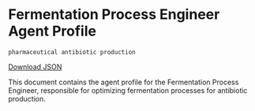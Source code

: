 # Fermentation Process Engineer Agent Profile

`pharmaceutical antibiotic production`

[Download JSON](https://raw.githubusercontent.com/XMPro/Multi-Agent/main/src/agent_profiles/json/antibiotic_production_fermentation_process_engineer.json)

This document contains the agent profile for the Fermentation Process Engineer, responsible for optimizing fermentation processes for antibiotic production.
